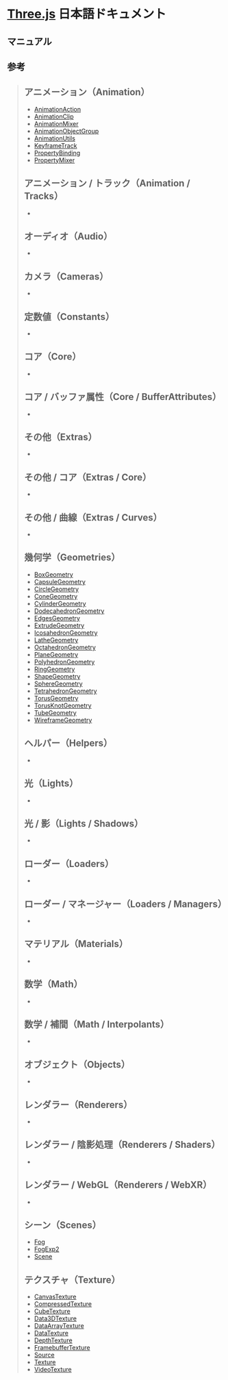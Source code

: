 # [Three.js](https://threejs.org/) 日本語ドキュメント

## マニュアル

## 参考

> ## アニメーション（Animation）
>
> - [AnimationAction]()
> - [AnimationClip]()
> - [AnimationMixer]()
> - [AnimationObjectGroup]()
> - [AnimationUtils]()
> - [KeyframeTrack]()
> - [PropertyBinding]()
> - [PropertyMixer]()
>
> ## アニメーション / トラック（Animation / Tracks）
>
> - []()
>
> ## オーディオ（Audio）
>
> - []()
>
> ## カメラ（Cameras）
>
> - []()
>
> ## 定数値（Constants）
>
> - []()
>
> ## コア（Core）
>
> - []()
>
> ## コア / バッファ属性（Core / BufferAttributes）
>
> - []()
>
> ## その他（Extras）
>
> - []()
>
> ## その他 / コア（Extras / Core）
>
> - []()
>
> ## その他 / 曲線（Extras / Curves）
>
> - []()
>
> ## 幾何学（Geometries）
>
> - [BoxGeometry](./reference/geometry/BoxGeometry.md)
> - [CapsuleGeometry](./reference/geometry/CapsuleGeometry.md)
> - [CircleGeometry](./reference/geometry/CircleGeometry.md)
> - [ConeGeometry]()
> - [CylinderGeometry]()
> - [DodecahedronGeometry]()
> - [EdgesGeometry]()
> - [ExtrudeGeometry]()
> - [IcosahedronGeometry]()
> - [LatheGeometry]()
> - [OctahedronGeometry]()
> - [PlaneGeometry]()
> - [PolyhedronGeometry]()
> - [RingGeometry]()
> - [ShapeGeometry]()
> - [SphereGeometry]()
> - [TetrahedronGeometry]()
> - [TorusGeometry]()
> - [TorusKnotGeometry]()
> - [TubeGeometry]()
> - [WireframeGeometry]()
>
> ## ヘルパー（Helpers）
>
> - []()
>
> ## 光（Lights）
>
> - []()
>
> ## 光 / 影（Lights / Shadows）
>
> - []()
>
> ## ローダー（Loaders）
>
> - []()
>
> ## ローダー / マネージャー（Loaders / Managers）
>
> - []()
>
> ## マテリアル（Materials）
>
> - []()
>
> ## 数学（Math）
>
> - []()
>
> ## 数学 / 補間（Math / Interpolants）
>
> - []()
>
> ## オブジェクト（Objects）
>
> - []()
>
> ## レンダラー（Renderers）
>
> - []()
>
> ## レンダラー / 陰影処理（Renderers / Shaders）
>
> - []()
>
> ## レンダラー / WebGL（Renderers / WebXR）
>
> - []()
>
> ## シーン（Scenes）
>
> - [Fog]()
> - [FogExp2]()
> - [Scene](./reference/scenes/Scene.md)
>
> ## テクスチャ（Texture）
>
> - [CanvasTexture]()
> - [CompressedTexture]()
> - [CubeTexture]()
> - [Data3DTexture]()
> - [DataArrayTexture]()
> - [DataTexture]()
> - [DepthTexture]()
> - [FramebufferTexture]()
> - [Source]()
> - [Texture]()
> - [VideoTexture]()
